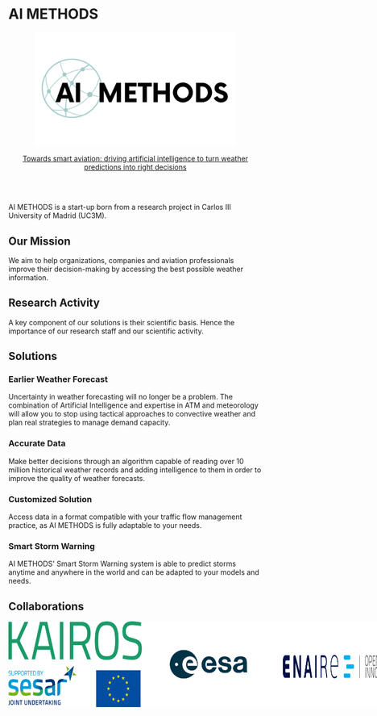 # AI METHODS

<p align="center">
  <img src=Images/AIMETHODS_logo.png width="400">
</p>

<p align="center">
  <a href="https://www.aimethods.com/" target="_blank">Towards smart aviation: driving artificial intelligence to turn weather predictions into right decisions</a>
</p>

<br><br>

AI METHODS is a start-up born from a research project in Carlos III University of Madrid (UC3M).

## Our Mission
We aim to help organizations, companies and aviation professionals improve their decision-making by accessing the best possible weather information.

## Research Activity

A key component of our solutions is their scientific basis. Hence the importance of our research staff and our scientific activity.

## Solutions

### Earlier Weather Forecast

Uncertainty in weather forecasting will no longer be a problem. The combination of Artificial Intelligence and expertise in ATM and meteorology will allow you to stop using tactical approaches to convective weather and plan real strategies to manage demand capacity.

### Accurate Data

Make better decisions through an algorithm capable of reading over 10 million historical weather records and adding intelligence to them in order to improve the quality of weather forecasts.

### Customized Solution

Access data in a format compatible with your traffic flow management practice, as AI METHODS is fully adaptable to your needs.

### Smart Storm Warning

AI METHODS' Smart Storm Warning system is able to predict storms anytime and anywhere in the world and can be adapted to your models and needs.

## Collaborations

<div style="display: flex;" align: "center">
  <img src=Images/KAIROS_logo.png width="265">
  <img src=Images/ESA_logo.jpg width="265">
  <img src=Images/ENAIRE_logo.png width="265">
  <br><br><br><br><br><br>
  <div align="center">
    <a href="https://www.sesarju.eu/projects/KAIROSeesa" target="_blank" style="color: #0066cc; text-decoration: none;">KAIROS Official WebSite</a> |
    <a href="https://www.esa.int/" target="_blank" style="color: #0066cc; text-decoration: none;">ESA Official WebSite</a> |
    <a href="https://www.enaire.es/home" target="_blank" style="color: #0066cc; text-decoration: none;">ENAIRE Official WebSite</a>
  </div>
</div>
